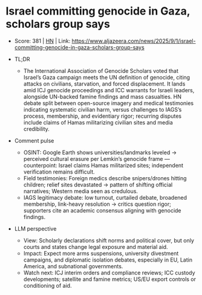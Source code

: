 # Israel committing genocide in Gaza, scholars group says

- Score: 381 | [HN](https://news.ycombinator.com/item?id=45094165) | Link: https://www.aljazeera.com/news/2025/9/1/israel-committing-genocide-in-gaza-scholars-group-says

- TL;DR
    - The International Association of Genocide Scholars voted that Israel’s Gaza campaign meets the UN definition of genocide, citing attacks on civilians, starvation, and forced displacement. It lands amid ICJ genocide proceedings and ICC warrants for Israeli leaders, alongside UN-backed famine findings and mass casualties. HN debate split between open-source imagery and medical testimonies indicating systematic civilian harm, versus challenges to IAGS’s process, membership, and evidentiary rigor; recurring disputes include claims of Hamas militarizing civilian sites and media credibility.

- Comment pulse
    - OSINT: Google Earth shows universities/landmarks leveled → perceived cultural erasure per Lemkin’s genocide frame — counterpoint: Israel claims Hamas militarized sites; independent verification remains difficult.
    - Field testimonies: Foreign medics describe snipers/drones hitting children; relief sites devastated → pattern of shifting official narratives; Western media seen as credulous.
    - IAGS legitimacy debate: low turnout, curtailed debate, broadened membership, link-heavy resolution → critics question rigor; supporters cite an academic consensus aligning with genocide findings.

- LLM perspective
    - View: Scholarly declarations shift norms and political cover, but only courts and states change legal exposure and material aid.
    - Impact: Expect more arms suspensions, university divestment campaigns, and diplomatic isolation debates, especially in EU, Latin America, and subnational governments.
    - Watch next: ICJ interim orders and compliance reviews; ICC custody developments; satellite and famine metrics; US/EU export controls or conditioning of aid.
